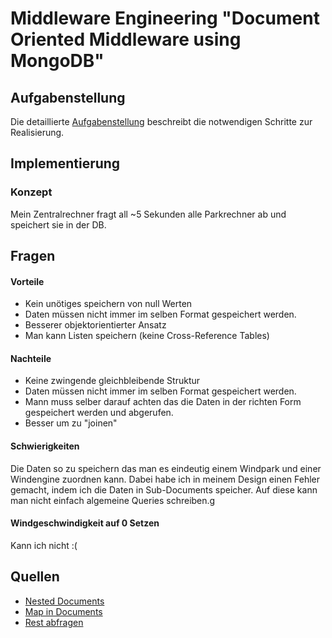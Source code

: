 # Middleware Engineering "Document Oriented Middleware using MongoDB"

## Aufgabenstellung
Die detaillierte [Aufgabenstellung](TASK.md) beschreibt die notwendigen Schritte zur Realisierung.

## Implementierung

### Konzept
Mein Zentralrechner fragt all ~5 Sekunden alle Parkrechner ab und speichert sie in der DB.

## Fragen

#### Vorteile
* Kein unötiges speichern von null Werten
* Daten müssen nicht immer im selben Format gespeichert werden.
* Besserer objektorientierter Ansatz
* Man kann Listen speichern (keine Cross-Reference Tables)

#### Nachteile
* Keine zwingende gleichbleibende Struktur
* Daten müssen nicht immer im selben Format gespeichert werden.
* Mann muss selber darauf achten das die Daten in der richten Form gespeichert werden und abgerufen.
* Besser um zu "joinen"

#### Schwierigkeiten
Die Daten so zu speichern das man es eindeutig einem Windpark und einer Windengine zuordnen kann.
Dabei habe ich in meinem Design einen Fehler gemacht, indem ich die Daten in Sub-Documents speicher.
Auf diese kann man nicht einfach algemeine Queries schreiben.g

#### Windgeschwindigkeit auf 0 Setzen
Kann ich nicht :( 

## Quellen
* [Nested Documents](https://lankydanblog.com/2017/05/29/embedded-documents-with-spring-data-and-mongodb/)
* [Map in Documents](https://stackoverflow.com/questions/46466562/how-to-save-and-query-dynamic-fields-in-spring-data-mongodb)
* [Rest abfragen](https://spring.io/guides/gs/consuming-rest/)